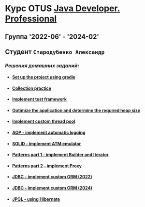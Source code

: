 # Курс OTUS [Java Developer. Professional](https://otus.ru/lessons/java-professional/?utm_source=github&utm_medium=free&utm_campaign=otus)
## Группа '2022-06' - '2024-02' <br></br>Cтудент `Стародубенко Александр`
### _Решения домашних заданий:_

* #### [Set up the project using gradle](https://github.com/av-starodub/2022-06-otus-java-starodubenko/pull/1/files)
* #### [Collection practice](https://github.com/av-starodub/2022-06-otus-java-starodubenko/pull/5/files)
* #### [Implement test framework](https://github.com/av-starodub/2024-02-otus-java-starodubenko/pull/6/files)
* #### [Optimize the application and determine the required heap size](https://github.com/av-starodub/2024-02-otus-java-starodubenko/pull/7/commits/849b2e4ce76f7108ad85f1c7514231a7c39b023c)
* #### [Implement custom thread pool](https://github.com/av-starodub/2024-02-otus-java-starodubenko/pull/14/files)
* #### [AOP - implement automatic logging](https://github.com/av-starodub/2022-06-otus-java-starodubenko/pull/8/files)
* #### [SOLID - implement ATM emulator](https://github.com/av-starodub/2024-02-otus-java-starodubenko/pull/10/files)
* #### [Patterns part 1 - implement Builder and Iterator](https://github.com/av-starodub/2024-02-otus-java-starodubenko/pull/15/files)
* #### [Patterns part 2 - implement Proxy](https://github.com/av-starodub/2024-02-otus-java-starodubenko/pull/16/files)
* #### [JDBC - implement custom ORM (2022)](https://github.com/av-starodub/2024-02-otus-java-starodubenko/tree/master/HW10-jdbc/homework)
* #### [JDBC - implement custom ORM (2024)](https://github.com/av-starodub/2024-02-otus-java-starodubenko/tree/master/HW10-jdbc/homework)
* #### [JPQL - using Hibernate](https://github.com/av-starodub/2024-02-otus-java-starodubenko/tree/master/HW11-jpql)
